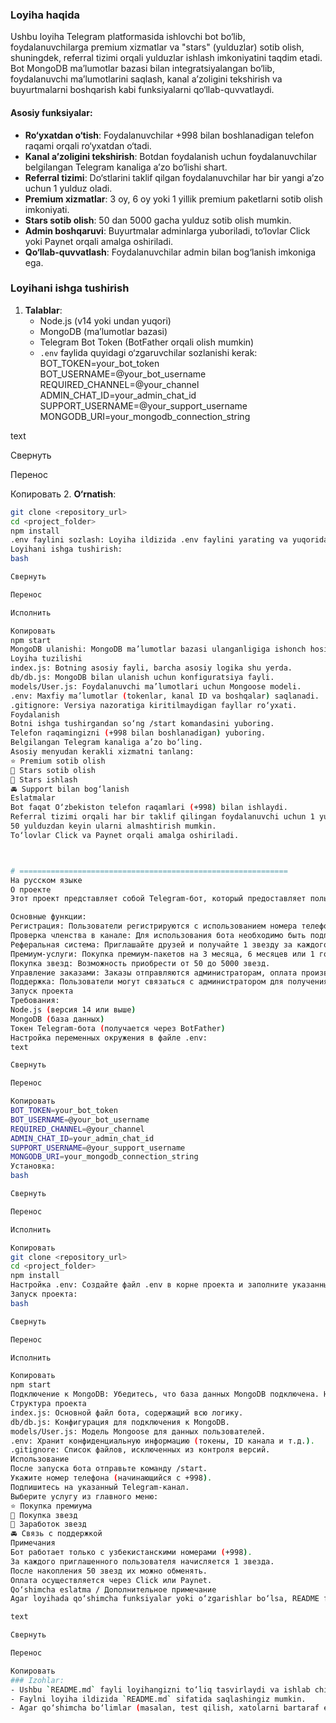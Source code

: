 ### Loyiha haqida
Ushbu loyiha Telegram platformasida ishlovchi bot bo‘lib, foydalanuvchilarga premium xizmatlar va "stars" (yulduzlar) sotib olish, shuningdek, referral tizimi orqali yulduzlar ishlash imkoniyatini taqdim etadi. Bot MongoDB ma’lumotlar bazasi bilan integratsiyalangan bo‘lib, foydalanuvchi ma’lumotlarini saqlash, kanal a’zoligini tekshirish va buyurtmalarni boshqarish kabi funksiyalarni qo‘llab-quvvatlaydi.

#### Asosiy funksiyalar:
- **Ro‘yxatdan o‘tish**: Foydalanuvchilar +998 bilan boshlanadigan telefon raqami orqali ro‘yxatdan o‘tadi.
- **Kanal a’zoligini tekshirish**: Botdan foydalanish uchun foydalanuvchilar belgilangan Telegram kanaliga a’zo bo‘lishi shart.
- **Referral tizimi**: Do‘stlarini taklif qilgan foydalanuvchilar har bir yangi a’zo uchun 1 yulduz oladi.
- **Premium xizmatlar**: 3 oy, 6 oy yoki 1 yillik premium paketlarni sotib olish imkoniyati.
- **Stars sotib olish**: 50 dan 5000 gacha yulduz sotib olish mumkin.
- **Admin boshqaruvi**: Buyurtmalar adminlarga yuboriladi, to‘lovlar Click yoki Paynet orqali amalga oshiriladi.
- **Qo‘llab-quvvatlash**: Foydalanuvchilar admin bilan bog‘lanish imkoniga ega.

### Loyihani ishga tushirish
1. **Talablar**:
   - Node.js (v14 yoki undan yuqori)
   - MongoDB (ma’lumotlar bazasi)
   - Telegram Bot Token (BotFather orqali olish mumkin)
   - `.env` faylida quyidagi o‘zgaruvchilar sozlanishi kerak:
BOT_TOKEN=your_bot_token
BOT_USERNAME=@your_bot_username
REQUIRED_CHANNEL=@your_channel
ADMIN_CHAT_ID=your_admin_chat_id
SUPPORT_USERNAME=@your_support_username
MONGODB_URI=your_mongodb_connection_string

text

Свернуть

Перенос

Копировать
2. **O‘rnatish**:
```bash
git clone <repository_url>
cd <project_folder>
npm install
.env faylini sozlash: Loyiha ildizida .env faylini yarating va yuqoridagi o‘zgaruvchilarni to‘ldiring.
Loyihani ishga tushirish:
bash

Свернуть

Перенос

Исполнить

Копировать
npm start
MongoDB ulanishi: MongoDB ma’lumotlar bazasi ulanganligiga ishonch hosil qiling. Ulanish sozlamalari db/db.js faylida joylashgan.
Loyiha tuzilishi
index.js: Botning asosiy fayli, barcha asosiy logika shu yerda.
db/db.js: MongoDB bilan ulanish uchun konfiguratsiya fayli.
models/User.js: Foydalanuvchi ma’lumotlari uchun Mongoose modeli.
.env: Maxfiy ma’lumotlar (tokenlar, kanal ID va boshqalar) saqlanadi.
.gitignore: Versiya nazoratiga kiritilmaydigan fayllar ro‘yxati.
Foydalanish
Botni ishga tushirgandan so‘ng /start komandasini yuboring.
Telefon raqamingizni (+998 bilan boshlanadigan) yuboring.
Belgilangan Telegram kanaliga a’zo bo‘ling.
Asosiy menyudan kerakli xizmatni tanlang:
⭐ Premium sotib olish
💎 Stars sotib olish
👥 Stars ishlash
🚘 Support bilan bog‘lanish
Eslatmalar
Bot faqat O‘zbekiston telefon raqamlari (+998) bilan ishlaydi.
Referral tizimi orqali har bir taklif qilingan foydalanuvchi uchun 1 yulduz beriladi.
50 yulduzdan keyin ularni almashtirish mumkin.
To‘lovlar Click va Paynet orqali amalga oshiriladi.



# ============================================================
На русском языке
О проекте
Этот проект представляет собой Telegram-бот, который предоставляет пользователям возможность покупать премиум-услуги и "звезды" (stars), а также зарабатывать звезды через реферальную систему. Бот интегрирован с базой данных MongoDB и поддерживает функции хранения данных пользователей, проверки членства в канале и управления заказами.

Основные функции:
Регистрация: Пользователи регистрируются с использованием номера телефона, начинающегося с +998.
Проверка членства в канале: Для использования бота необходимо быть подписанным на указанный Telegram-канал.
Реферальная система: Приглашайте друзей и получайте 1 звезду за каждого нового пользователя.
Премиум-услуги: Покупка премиум-пакетов на 3 месяца, 6 месяцев или 1 год.
Покупка звезд: Возможность приобрести от 50 до 5000 звезд.
Управление заказами: Заказы отправляются администраторам, оплата производится через Click или Paynet.
Поддержка: Пользователи могут связаться с администратором для получения помощи.
Запуск проекта
Требования:
Node.js (версия 14 или выше)
MongoDB (база данных)
Токен Telegram-бота (получается через BotFather)
Настройка переменных окружения в файле .env:
text

Свернуть

Перенос

Копировать
BOT_TOKEN=your_bot_token
BOT_USERNAME=@your_bot_username
REQUIRED_CHANNEL=@your_channel
ADMIN_CHAT_ID=your_admin_chat_id
SUPPORT_USERNAME=@your_support_username
MONGODB_URI=your_mongodb_connection_string
Установка:
bash

Свернуть

Перенос

Исполнить

Копировать
git clone <repository_url>
cd <project_folder>
npm install
Настройка .env: Создайте файл .env в корне проекта и заполните указанные переменные.
Запуск проекта:
bash

Свернуть

Перенос

Исполнить

Копировать
npm start
Подключение к MongoDB: Убедитесь, что база данных MongoDB подключена. Настройки подключения находятся в файле db/db.js.
Структура проекта
index.js: Основной файл бота, содержащий всю логику.
db/db.js: Конфигурация для подключения к MongoDB.
models/User.js: Модель Mongoose для данных пользователей.
.env: Хранит конфиденциальную информацию (токены, ID канала и т.д.).
.gitignore: Список файлов, исключенных из контроля версий.
Использование
После запуска бота отправьте команду /start.
Укажите номер телефона (начинающийся с +998).
Подпишитесь на указанный Telegram-канал.
Выберите услугу из главного меню:
⭐ Покупка премиума
💎 Покупка звезд
👥 Заработок звезд
🚘 Связь с поддержкой
Примечания
Бот работает только с узбекистанскими номерами (+998).
За каждого приглашенного пользователя начисляется 1 звезда.
После накопления 50 звезд их можно обменять.
Оплата осуществляется через Click или Paynet.
Qo‘shimcha eslatma / Дополнительное примечание
Agar loyihada qo‘shimcha funksiyalar yoki o‘zgarishlar bo‘lsa, README faylini moslashtirish uchun qo‘shimcha ma’lumot bering. / Если в проекте есть дополнительные функции или изменения, предоставьте дополнительную информацию для настройки README.

text

Свернуть

Перенос

Копировать
### Izohlar:
- Ushbu `README.md` fayli loyihangizni to‘liq tasvirlaydi va ishlab chiquvchilar yoki foydalanuvchilar uchun loyihani tushunish va ishga tushirishni osonlashtiradi.
- Faylni loyiha ildizida `README.md` sifatida saqlashingiz mumkin.
- Agar qo‘shimcha bo‘limlar (masalan, test qilish, xatolarni bartaraf etish yoki boshqa maxsus ko‘rsatmalar) qo‘shish kerak bo‘lsa, iltimos, xabar bering, men faylni moslashtiraman!